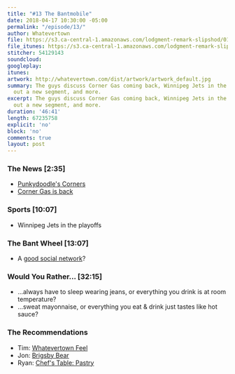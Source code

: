 ```yaml
---
title: "#13 The Bantmobile"
date: 2018-04-17 10:30:00 -05:00
permalink: "/episode/13/"
author: Whatevertown
file: https://s3.ca-central-1.amazonaws.com/lodgment-remark-slipshod/013.mp3
file_itunes: https://s3.ca-central-1.amazonaws.com/lodgment-remark-slipshod/013.m4a
stitcher: 54129143
soundcloud: 
googleplay: 
itunes: 
artwork: http://whatevertown.com/dist/artwork/artwork_default.jpg
summary: The guys discuss Corner Gas coming back, Winnipeg Jets in the playoffs, wheel
  out a new segment, and more.
excerpt: The guys discuss Corner Gas coming back, Winnipeg Jets in the playoffs, wheel
  out a new segment, and more.
duration: '46:41'
length: 67235758
explicit: 'no'
block: 'no'
comments: true
layout: post
---
```


### The News [2:35]
- [Punkydoodle's Corners](https://en.wikipedia.org/wiki/Punkeydoodles_Corners)
- [Corner Gas is back](https://www.cornergas.com/)

### Sports [10:07]
- Winnipeg Jets in the playoffs

### The Bant Wheel [13:07]
- A [good social network](https://twitter.com/dustin/status/976613479351070721)?

### Would You Rather… [32:15]
- …always have to sleep wearing jeans, or everything you drink is at room temperature?
- …sweat mayonnaise, or everything you eat & drink just tastes like hot sauce?

### The Recommendations
- Tim: [Whatevertown Feel](https://open.spotify.com/user/dueckjon/playlist/71ToiiREb4Q4KQfB19GJWZ?si=xNE9j_71R_2EQshUdWNDUg)
- Jon: [Brigsby Bear](https://letterboxd.com/film/brigsby-bear/)
- Ryan: [Chef's Table: Pastry](https://www.youtube.com/watch?v=o9J7BBLpncI)